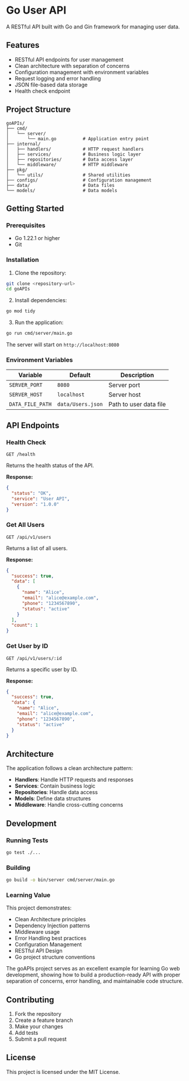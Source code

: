 # Go User API

A RESTful API built with Go and Gin framework for managing user data.

## Features

- RESTful API endpoints for user management
- Clean architecture with separation of concerns
- Configuration management with environment variables
- Request logging and error handling
- JSON file-based data storage
- Health check endpoint

## Project Structure

```
goAPIs/
├── cmd/
│   └── server/
│       └── main.go          # Application entry point
├── internal/
│   ├── handlers/            # HTTP request handlers
│   ├── services/            # Business logic layer
│   ├── repositories/        # Data access layer
│   └── middleware/          # HTTP middleware
├── pkg/
│   └── utils/               # Shared utilities
├── configs/                 # Configuration management
├── data/                    # Data files
└── models/                  # Data models
```

## Getting Started

### Prerequisites

- Go 1.22.1 or higher
- Git

### Installation

1. Clone the repository:
```bash
git clone <repository-url>
cd goAPIs
```

2. Install dependencies:
```bash
go mod tidy
```

3. Run the application:
```bash
go run cmd/server/main.go
```

The server will start on `http://localhost:8080`

### Environment Variables

| Variable | Default | Description |
|----------|---------|-------------|
| `SERVER_PORT` | `8080` | Server port |
| `SERVER_HOST` | `localhost` | Server host |
| `DATA_FILE_PATH` | `data/Users.json` | Path to user data file |

## API Endpoints

### Health Check
```
GET /health
```
Returns the health status of the API.

**Response:**
```json
{
  "status": "OK",
  "service": "User API",
  "version": "1.0.0"
}
```

### Get All Users
```
GET /api/v1/users
```
Returns a list of all users.

**Response:**
```json
{
  "success": true,
  "data": [
    {
      "name": "Alice",
      "email": "alice@example.com",
      "phone": "1234567890",
      "status": "active"
    }
  ],
  "count": 1
}
```

### Get User by ID
```
GET /api/v1/users/:id
```
Returns a specific user by ID.

**Response:**
```json
{
  "success": true,
  "data": {
    "name": "Alice",
    "email": "alice@example.com",
    "phone": "1234567890",
    "status": "active"
  }
}
```

## Architecture

The application follows a clean architecture pattern:

- **Handlers**: Handle HTTP requests and responses
- **Services**: Contain business logic
- **Repositories**: Handle data access
- **Models**: Define data structures
- **Middleware**: Handle cross-cutting concerns

## Development

### Running Tests
```bash
go test ./...
```

### Building
```bash
go build -o bin/server cmd/server/main.go
```

### Learning Value

This project demonstrates:

- Clean Architecture principles
- Dependency Injection patterns
- Middleware usage
- Error Handling best practices
- Configuration Management
- RESTful API Design
- Go project structure conventions

The goAPIs project serves as an excellent example for learning Go web development, showing how to build a production-ready API with proper separation of concerns, error handling, and maintainable code structure.

## Contributing

1. Fork the repository
2. Create a feature branch
3. Make your changes
4. Add tests
5. Submit a pull request

## License

This project is licensed under the MIT License. 